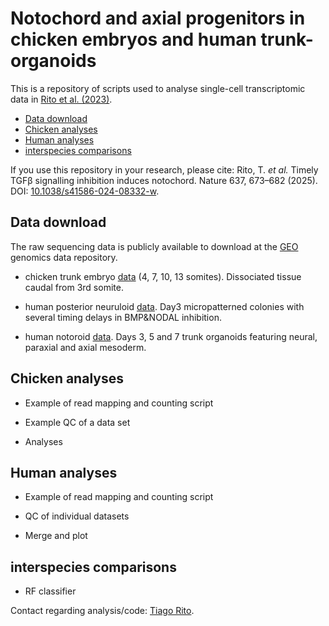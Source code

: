 


# Notochord and axial progenitors in chicken embryos and human trunk-organoids
This is a repository of scripts used to analyse single-cell transcriptomic data in [Rito et al. (2023)](https://www.biorxiv.org/content/10.1101/2023.02.27.530267v1). 



- [Data download](#Data-download)
- [Chicken analyses](#Chicken-analyses)
- [Human analyses](#Human-analyses)
- [interspecies comparisons](#interspecies-comparisons)

If you use this repository in your research, please cite:
Rito, T. *et al.* Timely TGFβ signalling inhibition induces notochord. Nature 637, 673–682 (2025). DOI: [10.1038/s41586-024-08332-w](https://doi.org/10.1038/s41586-024-08332-w).

## Data download

 The raw sequencing data is publicly available to download at the [GEO](https://www.ncbi.nlm.nih.gov/geo/info/download.html) genomics data repository.

  * chicken trunk embryo [data](https://www.ncbi.nlm.nih.gov/geo/query/acc.cgi?acc=GSE223189) (4, 7, 10, 13 somites). Dissociated tissue caudal from 3rd somite. 

  * human posterior neuruloid [data](https://www.ncbi.nlm.nih.gov/geo/query/acc.cgi?acc=GSE224404). Day3 micropatterned colonies with several timing delays in BMP&NODAL inhibition.

  * human notoroid [data](https://www.ncbi.nlm.nih.gov/geo/query/acc.cgi?acc=GSE255338). Days 3, 5 and 7 trunk organoids featuring neural, paraxial and axial mesoderm.

## Chicken analyses

  * Example of read mapping and counting script

  * Example QC of a data set

  * Analyses

## Human analyses

  * Example of read mapping and counting script

  * QC of individual datasets

  * Merge and plot

## interspecies comparisons

  * RF classifier


Contact regarding analysis/code: [Tiago Rito](mailto:tiago.rito@crick.ac.uk).

